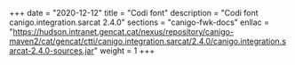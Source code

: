 +++
date        = "2020-12-12"
title       = "Codi font"
description = "Codi font canigo.integration.sarcat 2.4.0"
sections    = "canigo-fwk-docs"
enllac		= "https://hudson.intranet.gencat.cat/nexus/repository/canigo-maven2/cat/gencat/ctti/canigo.integration.sarcat/2.4.0/canigo.integration.sarcat-2.4.0-sources.jar"
weight		= 1
+++
